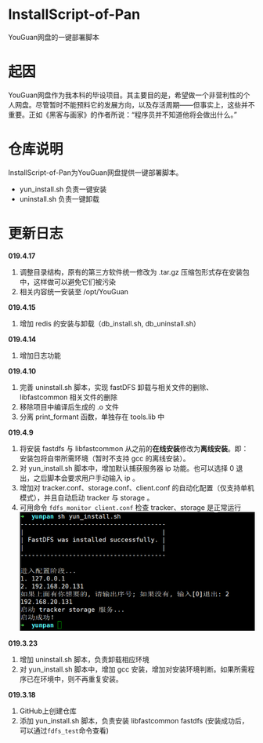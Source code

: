 # InstallScript-of-Pan
YouGuan网盘的一键部署脚本

# 起因
YouGuan网盘作为我本科的毕设项目。其主要目的是，希望做一个非营利性的个人网盘。尽管暂时不能预料它的发展方向，以及存活周期——但事实上，这些并不重要。正如《黑客与画家》的作者所说：“程序员并不知道他将会做出什么。”

# 仓库说明
InstallScript-of-Pan为YouGuan网盘提供一键部署脚本。

- yun_install.sh 负责一键安装
- uninstall.sh 负责一键卸载

# 更新日志

**019.4.17**
1. 调整目录结构，原有的第三方软件统一修改为 .tar.gz 压缩包形式存在安装包中，这样做可以避免它们被污染
2. 相关内容统一安装至 /opt/YouGuan 

**019.4.15**
1. 增加 redis 的安装与卸载（db_install.sh, db_uninstall.sh）

**019.4.14**
1. 增加日志功能

**019.4.10**
1. 完善 uninstall.sh 脚本，实现 fastDFS 卸载与相关文件的删除、libfastcommon 相关文件的删除
2. 移除项目中编译后生成的 .o 文件
3. 分离 print_formant 函数，单独存在 tools.lib 中

**019.4.9**
1. 将安装 fastdfs 与 libfastcommon 从之前的**在线安装**修改为**离线安装**。即：安装包将自带所需环境（暂时不支持 gcc 的离线安装）。
2. 对 yun_install.sh 脚本中，增加默认捕获服务器 ip 功能。也可以选择 0 退出，之后脚本会要求用户手动输入 ip 。
3. 增加对 tracker.conf、storage.conf、client.conf 的自动化配置（仅支持单机模式），并且自动启动 tracker 与 storage 。
4. 可用命令 `fdfs_monitor client.conf` 检查 tracker、storage 是正常运行
![](./img/Snipaste_2019-04-09_11-35-05.png)

**019.3.23**
1. 增加 uninstall.sh 脚本，负责卸载相应环境
2. 对 yun_install.sh 脚本中，增加 gcc 安装，增加对安装环境判断。如果所需程序已在环境中，则不再重复安装。

**019.3.18**
1. GitHub上创建仓库
2. 添加 yun_install.sh 脚本，负责安装 libfastcommon fastdfs (安装成功后，可以通过`fdfs_test`命令查看)

